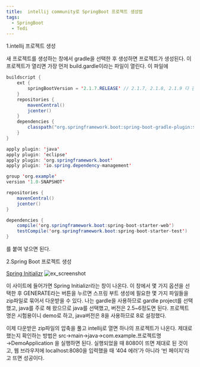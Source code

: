 ```yaml
---
title:  intellij community로 SpringBoot 프로젝트 생성법
tags:
  - SpringBoot
  - Tedi
---
```


1.intellij 프로젝트 생성

새 프로젝트를 생성하는 창에서 gradle을 선택한 후 생성하면 프로젝트가 생성된다. 이 프로젝트가 열리면 가장 먼저 build.gardle이라는 파일이 열린다. 이 파일에

```java
buildscript {
    ext {
        springBootVersion = '2.1.7.RELEASE' // 2.1.7, 2.1.8, 2.1.9 다 괜찮습니다.
    }
    repositories {
        mavenCentral()
        jcenter()
    }
    dependencies {
        classpath("org.springframework.boot:spring-boot-gradle-plugin:${springBootVersion}")
    }
}

apply plugin: 'java'
apply plugin: 'eclipse'
apply plugin: 'org.springframework.boot'
apply plugin: 'io.spring.dependency-management'

group 'org.example'
version '1.0-SNAPSHOT'

repositories {
    mavenCentral()
    jcenter()
}

dependencies {
    compile('org.springframework.boot:spring-boot-starter-web')
    testCompile('org.springframework.boot:spring-boot-starter-test')
}
```

를 붙여 넣으면 된다.

2.Spring Boot 프로젝트 생성

[Spring Initializr](https://start.spring.io/)
![ex_screenshot](../assets/img/springboot_logo.png)

이 사이트에 들어가면 Spring Initializr라는 창이 나온다. 이 창에서 몇 가지 옵션을 선택한 후 GENERATE라는 버튼을 누르면 스프링 부트 생성에 필요한 몇 가지 파일들을 zip파일로 묶어서 다운받을 수 있다. 나는 gardle을 사용하므로 gardle project를 선택했고, java를 주로 해 왔으므로 java를 선택했고, 버전은 2.5~6정도면 된다. 프로젝트명은 시험용이니 demo로 하고, java버전은 8을 사용하므로 8로 설정했다.

이제 다운받은 zip파일의 압축을 풀고 intellij로 열면 하나의 프로젝트가 나온다. 제대로 했는지 확인하는 방법은 src→main→java→com.example.프로젝트명→DemoApplication 을 실행하면 된다. 실행되었을 때 8080이 뜨면 제대로 된 것이고, 웹 브라우저에 localhost:8080을 입력했을 때 ‘404 에러’가 아니라 ‘빈 페이지’라고 뜨면 성공이다.

